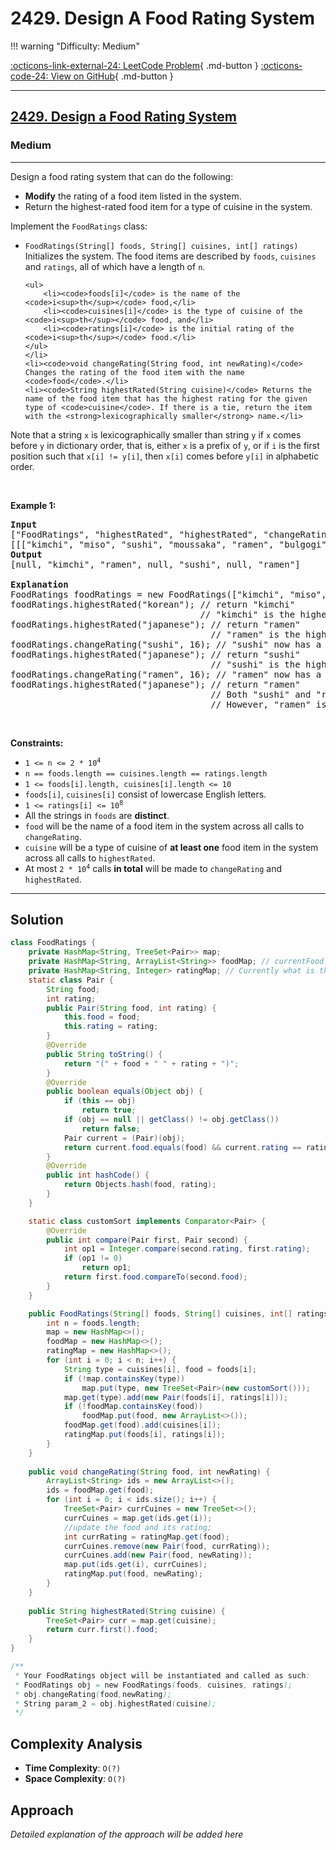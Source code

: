 # 2429. Design A Food Rating System

!!! warning "Difficulty: Medium"

[:octicons-link-external-24: LeetCode Problem](https://leetcode.com/problems/design-a-food-rating-system/){ .md-button }
[:octicons-code-24: View on GitHub](https://github.com/RAJ8664/Leetcode/tree/master/2429-design-a-food-rating-system){ .md-button }

---

<h2><a href="https://leetcode.com/problems/design-a-food-rating-system">2429. Design a Food Rating System</a></h2><h3>Medium</h3><hr><p>Design a food rating system that can do the following:</p>

<ul>
	<li><strong>Modify</strong> the rating of a food item listed in the system.</li>
	<li>Return the highest-rated food item for a type of cuisine in the system.</li>
</ul>

<p>Implement the <code>FoodRatings</code> class:</p>

<ul>
	<li><code>FoodRatings(String[] foods, String[] cuisines, int[] ratings)</code> Initializes the system. The food items are described by <code>foods</code>, <code>cuisines</code> and <code>ratings</code>, all of which have a length of <code>n</code>.

	<ul>
		<li><code>foods[i]</code> is the name of the <code>i<sup>th</sup></code> food,</li>
		<li><code>cuisines[i]</code> is the type of cuisine of the <code>i<sup>th</sup></code> food, and</li>
		<li><code>ratings[i]</code> is the initial rating of the <code>i<sup>th</sup></code> food.</li>
	</ul>
	</li>
	<li><code>void changeRating(String food, int newRating)</code> Changes the rating of the food item with the name <code>food</code>.</li>
	<li><code>String highestRated(String cuisine)</code> Returns the name of the food item that has the highest rating for the given type of <code>cuisine</code>. If there is a tie, return the item with the <strong>lexicographically smaller</strong> name.</li>
</ul>

<p>Note that a string <code>x</code> is lexicographically smaller than string <code>y</code> if <code>x</code> comes before <code>y</code> in dictionary order, that is, either <code>x</code> is a prefix of <code>y</code>, or if <code>i</code> is the first position such that <code>x[i] != y[i]</code>, then <code>x[i]</code> comes before <code>y[i]</code> in alphabetic order.</p>

<p>&nbsp;</p>
<p><strong class="example">Example 1:</strong></p>

<pre>
<strong>Input</strong>
[&quot;FoodRatings&quot;, &quot;highestRated&quot;, &quot;highestRated&quot;, &quot;changeRating&quot;, &quot;highestRated&quot;, &quot;changeRating&quot;, &quot;highestRated&quot;]
[[[&quot;kimchi&quot;, &quot;miso&quot;, &quot;sushi&quot;, &quot;moussaka&quot;, &quot;ramen&quot;, &quot;bulgogi&quot;], [&quot;korean&quot;, &quot;japanese&quot;, &quot;japanese&quot;, &quot;greek&quot;, &quot;japanese&quot;, &quot;korean&quot;], [9, 12, 8, 15, 14, 7]], [&quot;korean&quot;], [&quot;japanese&quot;], [&quot;sushi&quot;, 16], [&quot;japanese&quot;], [&quot;ramen&quot;, 16], [&quot;japanese&quot;]]
<strong>Output</strong>
[null, &quot;kimchi&quot;, &quot;ramen&quot;, null, &quot;sushi&quot;, null, &quot;ramen&quot;]

<strong>Explanation</strong>
FoodRatings foodRatings = new FoodRatings([&quot;kimchi&quot;, &quot;miso&quot;, &quot;sushi&quot;, &quot;moussaka&quot;, &quot;ramen&quot;, &quot;bulgogi&quot;], [&quot;korean&quot;, &quot;japanese&quot;, &quot;japanese&quot;, &quot;greek&quot;, &quot;japanese&quot;, &quot;korean&quot;], [9, 12, 8, 15, 14, 7]);
foodRatings.highestRated(&quot;korean&quot;); // return &quot;kimchi&quot;
                                    // &quot;kimchi&quot; is the highest rated korean food with a rating of 9.
foodRatings.highestRated(&quot;japanese&quot;); // return &quot;ramen&quot;
                                      // &quot;ramen&quot; is the highest rated japanese food with a rating of 14.
foodRatings.changeRating(&quot;sushi&quot;, 16); // &quot;sushi&quot; now has a rating of 16.
foodRatings.highestRated(&quot;japanese&quot;); // return &quot;sushi&quot;
                                      // &quot;sushi&quot; is the highest rated japanese food with a rating of 16.
foodRatings.changeRating(&quot;ramen&quot;, 16); // &quot;ramen&quot; now has a rating of 16.
foodRatings.highestRated(&quot;japanese&quot;); // return &quot;ramen&quot;
                                      // Both &quot;sushi&quot; and &quot;ramen&quot; have a rating of 16.
                                      // However, &quot;ramen&quot; is lexicographically smaller than &quot;sushi&quot;.
</pre>

<p>&nbsp;</p>
<p><strong>Constraints:</strong></p>

<ul>
	<li><code>1 &lt;= n &lt;= 2 * 10<sup>4</sup></code></li>
	<li><code>n == foods.length == cuisines.length == ratings.length</code></li>
	<li><code>1 &lt;= foods[i].length, cuisines[i].length &lt;= 10</code></li>
	<li><code>foods[i]</code>, <code>cuisines[i]</code> consist of lowercase English letters.</li>
	<li><code>1 &lt;= ratings[i] &lt;= 10<sup>8</sup></code></li>
	<li>All the strings in <code>foods</code> are <strong>distinct</strong>.</li>
	<li><code>food</code> will be the name of a food item in the system across all calls to <code>changeRating</code>.</li>
	<li><code>cuisine</code> will be a type of cuisine of <strong>at least one</strong> food item in the system across all calls to <code>highestRated</code>.</li>
	<li>At most <code>2 * 10<sup>4</sup></code> calls <strong>in total</strong> will be made to <code>changeRating</code> and <code>highestRated</code>.</li>
</ul>


---

## Solution

```java
class FoodRatings {
    private HashMap<String, TreeSet<Pair>> map;
    private HashMap<String, ArrayList<String>> foodMap; // currentFood is present in which of the cousines;
    private HashMap<String, Integer> ratingMap; // Currently what is the rating of each food;
    static class Pair {
        String food;
        int rating;
        public Pair(String food, int rating) {
            this.food = food;
            this.rating = rating;
        }
        @Override
        public String toString() {
            return "(" + food + " " + rating + ")";
        }
        @Override
        public boolean equals(Object obj) {
            if (this == obj)
                return true;
            if (obj == null || getClass() != obj.getClass())
                return false;
            Pair current = (Pair)(obj);
            return current.food.equals(food) && current.rating == rating;
        }
        @Override
        public int hashCode() {
            return Objects.hash(food, rating);
        }
    }

    static class customSort implements Comparator<Pair> {
        @Override
        public int compare(Pair first, Pair second) {
            int op1 = Integer.compare(second.rating, first.rating);
            if (op1 != 0)
                return op1;
            return first.food.compareTo(second.food);
        }
    }

    public FoodRatings(String[] foods, String[] cuisines, int[] ratings) {
        int n = foods.length;
        map = new HashMap<>();
        foodMap = new HashMap<>();
        ratingMap = new HashMap<>();
        for (int i = 0; i < n; i++) {
            String type = cuisines[i], food = foods[i];
            if (!map.containsKey(type)) 
                map.put(type, new TreeSet<Pair>(new customSort()));
            map.get(type).add(new Pair(foods[i], ratings[i]));
            if (!foodMap.containsKey(food))
                foodMap.put(food, new ArrayList<>());
            foodMap.get(food).add(cuisines[i]);
            ratingMap.put(foods[i], ratings[i]);
        } 
    }
    
    public void changeRating(String food, int newRating) {
        ArrayList<String> ids = new ArrayList<>();
        ids = foodMap.get(food);
        for (int i = 0; i < ids.size(); i++) {
            TreeSet<Pair> currCuines = new TreeSet<>();
            currCuines = map.get(ids.get(i));
            //update the food and its rating;
            int currRating = ratingMap.get(food);
            currCuines.remove(new Pair(food, currRating));
            currCuines.add(new Pair(food, newRating));
            map.put(ids.get(i), currCuines);
            ratingMap.put(food, newRating);
        } 
    }
    
    public String highestRated(String cuisine) {
        TreeSet<Pair> curr = map.get(cuisine);
        return curr.first().food; 
    }
}

/**
 * Your FoodRatings object will be instantiated and called as such:
 * FoodRatings obj = new FoodRatings(foods, cuisines, ratings);
 * obj.changeRating(food,newRating);
 * String param_2 = obj.highestRated(cuisine);
 */
```

## Complexity Analysis

- **Time Complexity**: `O(?)`
- **Space Complexity**: `O(?)`

## Approach

*Detailed explanation of the approach will be added here*

